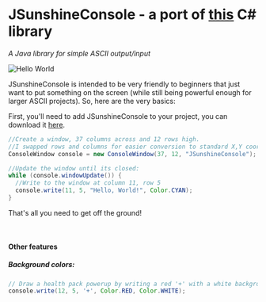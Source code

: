 # JSunshineConsole - a port of [this](https://github.com/derrickcreamer/SunshineConsole) C# library
*A Java library for simple ASCII output/input*

![Hello World](https://i.imgur.com/hplC1Vk.png)

JSunshineConsole is intended to be very friendly to beginners that just want to put something on the screen (while still being powerful enough for larger ASCII projects). So, here are the very basics:

First, you'll need to add JSunshineConsole to your project, you can download it [here](https://github.com/Barbo24/JSunshineConsole/releases/).
```java
//Create a window, 37 columns across and 12 rows high.
//I swapped rows and columns for easier conversion to standard X,Y coord system
ConsoleWindow console = new ConsoleWindow(37, 12, "JSunshineConsole");

//Update the window until its closed:
while (console.windowUpdate()) {
  //Write to the window at column 11, row 5
  console.write(11, 5, "Hello, World!", Color.CYAN);
}
```

That's all you need to get off the ground!

&nbsp;

#### Other features

##### Background colors:

```java
// Draw a health pack powerup by writing a red '+' with a white background.
console.write(12, 5, '+', Color.RED, Color.WHITE);
```
